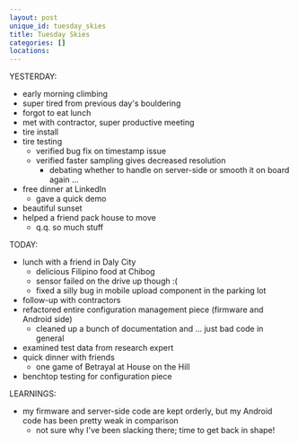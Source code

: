```yaml
---
layout: post
unique_id: tuesday_skies
title: Tuesday Skies
categories: []
locations: 
---
```


YESTERDAY:
* early morning climbing
* super tired from previous day's bouldering
* forgot to eat lunch
* met with contractor, super productive meeting
* tire install
* tire testing
  * verified bug fix on timestamp issue
  * verified faster sampling gives decreased resolution
    * debating whether to handle on server-side or smooth it on board again ...
* free dinner at LinkedIn
  * gave a quick demo
* beautiful sunset
* helped a friend pack house to move
  * q.q. so much stuff

TODAY:
* lunch with a friend in Daly City
  * delicious Filipino food at Chibog
  * sensor failed on the drive up though :(
  * fixed a silly bug in mobile upload component in the parking lot
* follow-up with contractors
* refactored entire configuration management piece (firmware and Android side)
  * cleaned up a bunch of documentation and ... just bad code in general
* examined test data from research expert
* quick dinner with friends
  * one game of Betrayal at House on the Hill
* benchtop testing for configuration piece

LEARNINGS:
* my firmware and server-side code are kept orderly, but my Android code has been pretty weak in comparison
  * not sure why I've been slacking there; time to get back in shape!
